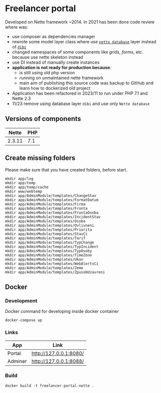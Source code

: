 # Freelancer portal

Developed on Nette framework ~2014. In 2021 has been done code review where was:

- use composer as dependencies manager
- rewrote some model layer class where use [`nette database`](https://github.com/dg/nette-database) layer instead
  of [`dibi`](https://github.com/dg/dibi)
- changed namespaces of some components like *grids*, *forms*, etc. because use nette skeleton instead
- use DI instead of manually create instances
- **application is not ready for production because**:
    - is still using old php version
    - running on unmaintained nette framework
    - main aim of publishing this source code was backup to GitHub and learn how to dockerized old project
- Application has been refactored in 2023/11 to run under PHP 7.1 and Nette 2.3
- 11/23 remove using database layer `dibi` and use only `Nette database`

## Versions of components

| Nette  | PHP |
|--------|-----|
| 2.3.11 | 7.1 |

## Create missing folders

Please make sure that you have created folders, before start.

```shell
mkdir app/log
mkdir app/temp
mkdir app/temp/cache
mkdir www/webtemp
mkdir app/AdminModule/templates/ChangeStav
mkdir app/AdminModule/templates/FormatDatum
mkdir app/AdminModule/templates/Firma
mkdir app/AdminModule/templates/Fronta
mkdir app/AdminModule/templates/FrontaOsoba
mkdir app/AdminModule/templates/IncidentStav
mkdir app/AdminModule/templates/Osoba
mkdir app/AdminModule/templates/Ovlivneni
mkdir app/AdminModule/templates/Priorita
mkdir app/AdminModule/templates/StavCi
mkdir app/AdminModule/templates/Tarif
mkdir app/AdminModule/templates/TypChange
mkdir app/AdminModule/templates/TypIncident
mkdir app/AdminModule/templates/TypOsoby
mkdir app/AdminModule/templates/TimeZone
mkdir app/AdminModule/templates/Ukon
mkdir app/AdminModule/templates/WebAlertsCi
mkdir app/AdminModule/templates/Zeme
mkdir app/AdminModule/templates/ZpusobUzavreni
```

## Docker

### Development

Docker command for developing inside docker container

```shell
docker-compose up
```

### Links

| App     | Link                   |
|---------|------------------------|
| Portal  | http://127.0.0.1:8080/ |
| Adminer | http://127.0.0.1:8088/ |

### Build

```shell
docker build -t freelancer-portal-nette .
```